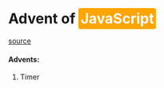 # Advent of <span class="highlight">JavaScript</span>

<style>
    .highlight {
        position: relative;
        padding: 4px;
        color: white;
        font-weight: 700;
        background-color: orange;
        border-radius: 4px;
    }
</style>

[source](https://store.selfteach.me/view/courses/d2550633-b921-4971-8371-ff53ea196d05/1099427-challenge-1/3312742-project-files-1)

#### Advents:

01. Timer
